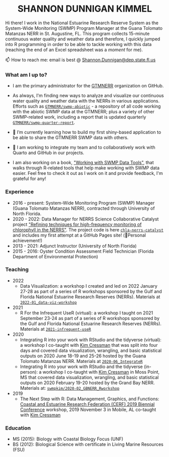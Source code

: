 <h1 align = "center">SHANNON DUNNIGAN KIMMEL</h1>

Hi there! I work in the National Estuarine Research Reserve System as the System-Wide Monitoring (SWMP) Program Manager at the Guana Tolomato Matanzas NERR in St. Augustine, FL. This program collects 15-minute continuous water quality and weather data and therefore, I quickly jumped into R programming in order to be able to tackle working with this data (reaching the end of an Excel spreadsheet was a *moment* for me). 

📫 How to reach me: email is best @ Shannon.Dunnigan@dep.state.fl.us

### What am I up to?

- I am the primary administrator for the [GTMNERR](https://github.com/GTMNERR) organization on GitHub.

- As always, I'm finding new ways to analyze and visualize our continuous water quality and weather data with the NERRs in various applications. Efforts such as [`GTMNERR/swmp-abiotic`](https://github.com/GTMNERR/swmp-abiotic) - a repository of all code working with the abiotic SWMP data at the GTMNERR; plus a variety of other SWMP-related work, including a report that is updated quarterly [`GTMNERR/swmp-quarter-report`](https://gtmnerr.github.io/swmp-quarter-report).

- 🌱 I’m currently learning how to build my first shiny-based application to be able to share the GTMNERR SWMP data with others. 

- 🔬 I am working to integrate my team and to collaboratively work with Quarto and GitHub in our projects.

- I am also working on a book, ["Working with SWMP Data Tools"](https://skdunnigan.github.io/swmp-data-edu/), that walks through R-related tools that help make working with SWMP data easier. Feel free to check it out as I work on it and provide feedback, I'm grateful for any! 

### Experience

- 2016 - present: System-Wide Monitoring Program (SWMP) Manager (Guana Tolomato Matanzas NERR), contracted through University of North Florida.
- 2020 - 2022: Data Manager for NERRS Science Collaborative Catalyst project ["Refining techniques for high-frequency monitoring of chlorophyll in the NERRS"](https://nerrssciencecollaborative.org/project/Dix20). The project code is here [`chla-nerrs-catalyst`](https://github.com/skdunnigan/chla-nerrs-catalyst) and includes my first attempt at a GitHub Pages site! (💃Personal achievement!)
- 2013 - 2021: Adjunct Instructor (University of North Florida)
- 2015 - 2016: Oyster Condition Assessment Field Technician (Florida Department of Environmental Protection)

### Teaching

- 2022
   - Data Visualization: a workshop I created and led on 2022 January 27-28 as part of a series of R workshops sponsored by the Gulf and Florida National Estuarine Research Reserves (NERRs). Materials at [`2022-01_data-viz-workshop`](https://github.com/skdunnigan/2022-01_data-viz-workshop) 
- 2021
   - R For the Infrequent UseR (virtual): a workshop I taught on 2021 September 23-24 as part of a series of R workshops sponsored by the Gulf and Florida National Estuarine Research Reserves (NERRs). Materials at [`2021-infrequent-useR`](https://github.com/skdunnigan/2021-infrequent-useR)
- 2020
   - Integrating R into your work with RStudio and the tidyverse (virtual): a workshop I co-taught with [Kim Cressman](https://github.com/swmpkim) that was split into four days and covered data visualization, wrangling, and basic statistical outputs on 2020 June 18-19 and 25-26 hosted by the Guana Tolomato Matanzas NERR. Materials at [`2020-06_IntegrateR`](https://github.com/skdunnigan/2020-06_IntegrateR)
   - Integrating R into your work with RStudio and the tidyverse (in-person): a workshop I co-taught with [Kim Cressman](https://github.com/swmpkim) in Moss Point, MS that covered data visualization, wrangling, and basic statistical outputs on 2020 February 19-20 hosted by the Grand Bay NERR. Materials at: [`swmpkim/2020-02_GBNERR_Rworkshop`](https://github.com/swmpkim/2020-02_GBNERR_Rworkshop)
- 2019
   - The Next Step with R: Data Management, Graphics, and Functions: [Coastal and Estuarine Research Federation (CERF) 2019 Biennial Conference](https://www.cerf.science/the-next-step-with-r-data-management-graphics-and-functions) workshop, 2019 November 3 in Mobile, AL co-taught with [Kim Cressman](https://github.com/swmpkim)

### Education

- MS (2015): Biology with Coastal Biology Focus (UNF)
- BS (2012): Biological Science with certificate in Living Marine Resources (FSU)


<!--
**skdunnigan/skdunnigan** is a ✨ _special_ ✨ repository because its `README.md` (this file) appears on your GitHub profile.

Here are some ideas to get you started:

- 🔭 I’m currently working on ...
- 🌱 I’m currently learning ...
- 👯 I’m looking to collaborate on ...
- 🤔 I’m looking for help with ...
- 💬 Ask me about ...
- 📫 How to reach me: ...
- 😄 Pronouns: ...
- ⚡ Fun fact: ...
- 👩‍🏫 I 
-->
